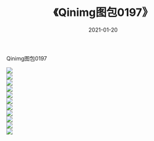 ﻿---
layout: post
title:  《Qinimg图包0197》
date:   2021-01-20
img: http://imgx.orgx.ga/Qinimg图包/Qinimg图包0197/000.jpg
categories: [美女, 清纯, 唯美]
---

Qinimg图包0197

 ![](http://imgx.orgx.ga/Qinimg图包/Qinimg图包0197/001.jpg) <br>![](http://imgx.orgx.ga/Qinimg图包/Qinimg图包0197/002.jpg) <br>![](http://imgx.orgx.ga/Qinimg图包/Qinimg图包0197/003.jpg) <br>![](http://imgx.orgx.ga/Qinimg图包/Qinimg图包0197/004.jpg) <br>![](http://imgx.orgx.ga/Qinimg图包/Qinimg图包0197/005.jpg) <br>![](http://imgx.orgx.ga/Qinimg图包/Qinimg图包0197/006.jpg) <br>![](http://imgx.orgx.ga/Qinimg图包/Qinimg图包0197/007.jpg) <br>![](http://imgx.orgx.ga/Qinimg图包/Qinimg图包0197/008.jpg) <br>![](http://imgx.orgx.ga/Qinimg图包/Qinimg图包0197/009.jpg) <br>![](http://imgx.orgx.ga/Qinimg图包/Qinimg图包0197/010.jpg) <br>![](http://imgx.orgx.ga/Qinimg图包/Qinimg图包0197/011.jpg) <br>